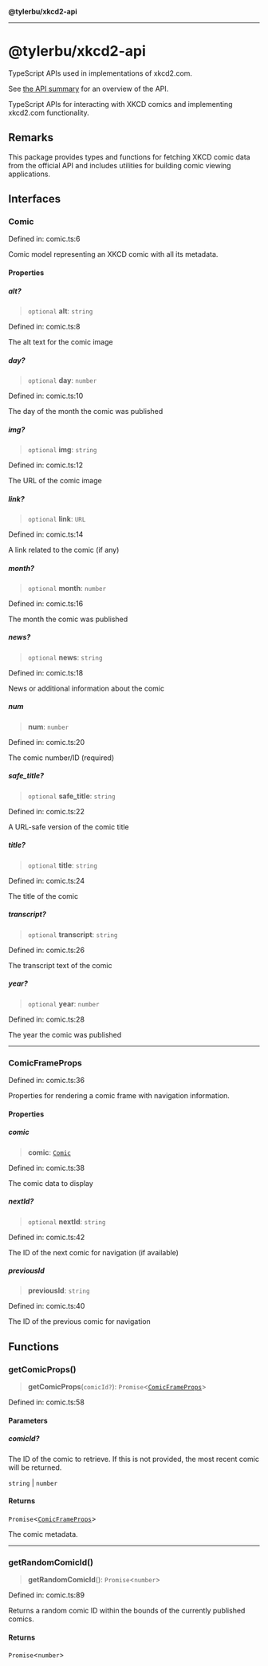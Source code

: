 **@tylerbu/xkcd2-api**

***

# @tylerbu/xkcd2-api

TypeScript APIs used in implementations of xkcd2.com.

See [the API summary](https://github.com/tylerbutler/tools-monorepo/blob/main/packages/xkcd2-api/docs/README.md) for
an overview of the API.

TypeScript APIs for interacting with XKCD comics and implementing xkcd2.com functionality.

## Remarks

This package provides types and functions for fetching XKCD comic data from the official API
and includes utilities for building comic viewing applications.

## Interfaces

### Comic

Defined in: comic.ts:6

Comic model representing an XKCD comic with all its metadata.

#### Properties

##### alt?

> `optional` **alt**: `string`

Defined in: comic.ts:8

The alt text for the comic image

##### day?

> `optional` **day**: `number`

Defined in: comic.ts:10

The day of the month the comic was published

##### img?

> `optional` **img**: `string`

Defined in: comic.ts:12

The URL of the comic image

##### link?

> `optional` **link**: `URL`

Defined in: comic.ts:14

A link related to the comic (if any)

##### month?

> `optional` **month**: `number`

Defined in: comic.ts:16

The month the comic was published

##### news?

> `optional` **news**: `string`

Defined in: comic.ts:18

News or additional information about the comic

##### num

> **num**: `number`

Defined in: comic.ts:20

The comic number/ID (required)

##### safe\_title?

> `optional` **safe\_title**: `string`

Defined in: comic.ts:22

A URL-safe version of the comic title

##### title?

> `optional` **title**: `string`

Defined in: comic.ts:24

The title of the comic

##### transcript?

> `optional` **transcript**: `string`

Defined in: comic.ts:26

The transcript text of the comic

##### year?

> `optional` **year**: `number`

Defined in: comic.ts:28

The year the comic was published

***

### ComicFrameProps

Defined in: comic.ts:36

Properties for rendering a comic frame with navigation information.

#### Properties

##### comic

> **comic**: [`Comic`](#comic)

Defined in: comic.ts:38

The comic data to display

##### nextId?

> `optional` **nextId**: `string`

Defined in: comic.ts:42

The ID of the next comic for navigation (if available)

##### previousId

> **previousId**: `string`

Defined in: comic.ts:40

The ID of the previous comic for navigation

## Functions

### getComicProps()

> **getComicProps**(`comicId?`): `Promise`\<[`ComicFrameProps`](#comicframeprops)\>

Defined in: comic.ts:58

#### Parameters

##### comicId?

The ID of the comic to retrieve. If this is not provided, the most recent comic will be returned.

`string` | `number`

#### Returns

`Promise`\<[`ComicFrameProps`](#comicframeprops)\>

The comic metadata.

***

### getRandomComicId()

> **getRandomComicId**(): `Promise`\<`number`\>

Defined in: comic.ts:89

Returns a random comic ID within the bounds of the currently published comics.

#### Returns

`Promise`\<`number`\>
